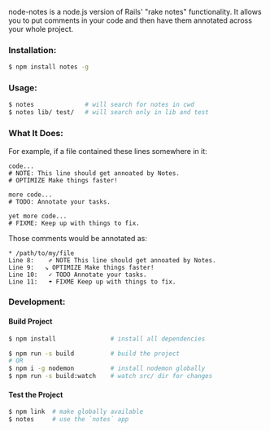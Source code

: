 node-notes is a node.js version of Rails' "rake notes" functionality. It allows you 
to put comments in your code and then have them annotated across your whole project.

### Installation:

```sh
$ npm install notes -g
```

### Usage:

```sh
$ notes              # will search for notes in cwd
$ notes lib/ test/   # will search only in lib and test
```

### What It Does:

For example, if a file contained these lines somewhere in it:

```text
code...
# NOTE: This line should get annoated by Notes.
# OPTIMIZE Make things faster!

more code...
# TODO: Annotate your tasks.

yet more code...
# FIXME: Keep up with things to fix.
```

Those comments would be annotated as:

```text
* /path/to/my/file
Line 8:    ✐ NOTE This line should get annoated by Notes.
Line 9:   ↘ OPTIMIZE Make things faster!
Line 10:   ✓ TODO Annotate your tasks.
Line 11:   ☂ FIXME Keep up with things to fix.
```

### Development:

#### Build Project

```sh
$ npm install               # install all dependencies

$ npm run -s build          # build the project
# OR
$ npm i -g nodemon          # install nodemon globally
$ npm run -s build:watch    # watch src/ dir for changes
```

#### Test the Project

```sh
$ npm link  # make globally available
$ notes     # use the `notes` app
```
